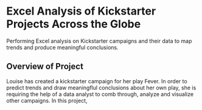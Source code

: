 # Excel Analysis of Kickstarter Projects Across the Globe
Performing Excel analysis on Kickstarter campaigns and their data to map trends and produce meaningful conclusions.
## Overview of Project
Louise has created a kickstarter campaign for her play Fever. In order to predict trends and draw meaningflul conclusions about her own play, she is requiring the help of a data analyst to comb through, analyze and visualize other campaigns. In this project, 
